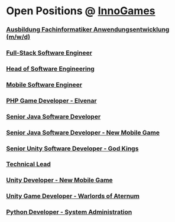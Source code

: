 # Open Positions @ [InnoGames](https://www.innogames.com/career/detail/job?s=github_jobs_repo)

### [Ausbildung Fachinformatiker Anwendungsentwicklung \(m/w/d\)](ausbildung-fachinformatiker-anwendungsentwicklung-m-w-d.md)
### [Full-Stack Software Engineer](full-stack-software-engineer.md)
### [Head of Software Engineering](head-of-software-engineering.md)
### [Mobile Software Engineer](mobile-software-engineer.md)
### [PHP Game Developer - Elvenar](php-game-developer-elvenar.md)
### [Senior Java Software Developer](senior-java-software-developer.md)
### [Senior Java Software Developer - New Mobile Game](senior-java-software-developer-new-mobile-game.md)
### [Senior Unity Software Developer - God Kings](senior-unity-software-developer-god-kings.md)
### [Technical Lead](technical-lead.md)
### [Unity Developer - New Mobile Game](unity-developer-new-mobile-game.md)
### [Unity Game Developer - Warlords of Aternum](unity-game-developer-warlords-of-aternum.md)
### [Python Developer - System Administration](python-developer-system-administration.md)
